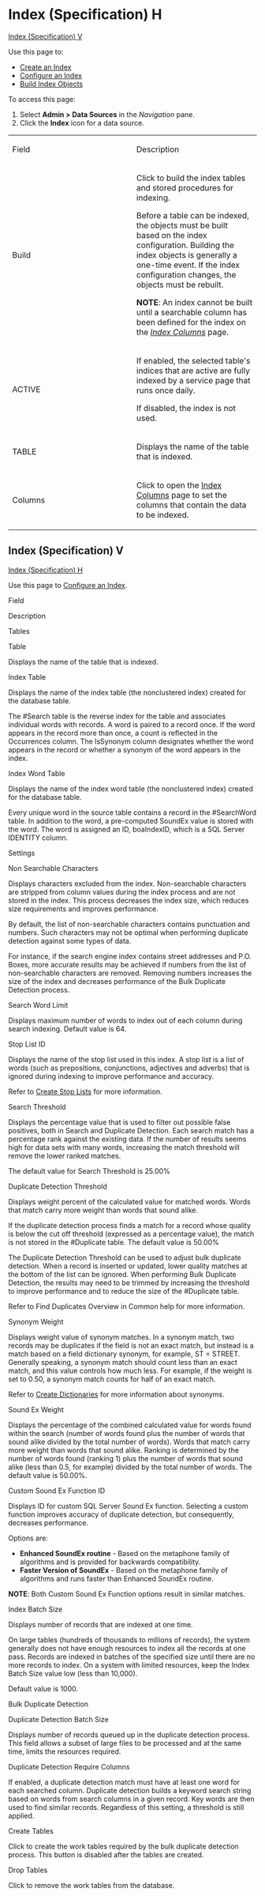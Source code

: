 # <span id="top"></span>Index (Specification) H

[Index (Specification) V](#Index)

<div class="use">

Use this page to:

  - [Create an Index](../Use_Cases/Create%20an%20Index.htm)
  - [Configure an Index](../Use_Cases/Configure%20an%20Index.htm)
  - [Build Index Objects](../Use_Cases/Build%20Index%20Objects.htm)

</div>

To access this page:

1.  Select **Admin \> Data Sources** in the *Navigation* pane.
2.  Click the **Index** icon for a data source.

<table>
<colgroup>
<col style="width: 50%" />
<col style="width: 50%" />
</colgroup>
<tbody>
<tr class="odd">
<td><p>Field</p></td>
<td><p>Description</p></td>
</tr>
<tr class="even">
<td><p>Build</p></td>
<td><p>Click to build the index tables and stored procedures for indexing.</p>
<p>Before a table can be indexed, the objects must be built based on the index configuration. Building the index objects is generally a one-time event. If the index configuration changes, the objects must be rebuilt.</p>
<p><strong>NOTE</strong>: An index cannot be built until a searchable column has been defined for the index on the <em><a href="Index%20Columns.htm">Index Columns</a></em> page.</p></td>
</tr>
<tr class="odd">
<td><p>ACTIVE</p></td>
<td><p>If enabled, the selected table's indices that are active are fully indexed by a service page that runs once daily.</p>
<p>If disabled, the index is not used.</p></td>
</tr>
<tr class="even">
<td><p>TABLE</p></td>
<td><p>Displays the name of the table that is indexed.</p></td>
</tr>
<tr class="odd">
<td><p>Columns</p></td>
<td><p>Click to open the <a href="Index%20Columns.htm">Index Columns</a> page to set the columns that contain the data to be indexed.</p></td>
</tr>
</tbody>
</table>

## <span id="Index"></span>Index (Specification) V

[Index (Specification) H](#top)

<div class="use">

Use this page to [Configure an
Index](../Use_Cases/Configure%20an%20Index.htm).

</div>

Field

Description

Tables

Table

Displays the name of the table that is indexed.

Index Table

Displays the name of the index table (the nonclustered index) created
for the database table.

The \#Search table is the reverse index for the table and associates
individual words with records. A word is paired to a record once. If the
word appears in the record more than once, a count is reflected in the
Occurrences column. The IsSynonym column designates whether the word
appears in the record or whether a synonym of the word appears in the
index.

Index Word Table

Displays the name of the index word table (the nonclustered index)
created for the database table.

Every unique word in the source table contains a record in the
\#SearchWord table. In addition to the word, a pre-computed SoundEx
value is stored with the word. The word is assigned an ID, boaIndexID,
which is a SQL Server IDENTITY column.

Settings

Non Searchable Characters

Displays characters excluded from the index. Non-searchable characters
are stripped from column values during the index process and are not
stored in the index. This process decreases the index size, which
reduces size requirements and improves performance.

By default, the list of non-searchable characters contains punctuation
and numbers. Such characters may not be optimal when performing
duplicate detection against some types of data.

For instance, if the search engine index contains street addresses and
P.O. Boxes, more accurate results may be achieved if numbers from the
list of non-searchable characters are removed. Removing numbers
increases the size of the index and decreases performance of the Bulk
Duplicate Detection process.

Search Word Limit

Displays maximum number of words to index out of each column during
search indexing. Default value is 64.

Stop List ID

Displays the name of the stop list used in this index. A stop list is a
list of words (such as prepositions, conjunctions, adjectives and
adverbs) that is ignored during indexing to improve performance and
accuracy.

Refer to [Create Stop Lists](../Use_Cases/Create_Stop_Lists.htm) for
more information.

Search Threshold

Displays the percentage value that is used to filter out possible false
positives, both in Search and Duplicate Detection. Each search match has
a percentage rank against the existing data. If the number of results
seems high for data sets with many words, increasing the match threshold
will remove the lower ranked matches.

The default value for Search Threshold is 25.00%

Duplicate Detection Threshold

Displays weight percent of the calculated value for matched words. Words
that match carry more weight than words that sound alike.

If the duplicate detection process finds a match for a record whose
quality is below the cut off threshold (expressed as a percentage
value), the match is not stored in the \#Duplicate table. The default
value is 50.00%

The Duplicate Detection Threshold can be used to adjust bulk duplicate
detection. When a record is inserted or updated, lower quality matches
at the bottom of the list can be ignored. When performing Bulk Duplicate
Detection, the results may need to be trimmed by increasing the
threshold to improve performance and to reduce the size of the
\#Duplicate table.

Refer to Find Duplicates Overview in Common help for more information.

Synonym Weight

Displays weight value of synonym matches. In a synonym match, two
records may be duplicates if the field is not an exact match, but
instead is a match based on a field dictionary synonym, for example, ST
= STREET. Generally speaking, a synonym match should count less than an
exact match, and this value controls how much less. For example, if the
weight is set to 0.50, a synonym match counts for half of an exact
match.

Refer to [Create Dictionaries](../Use_Cases/Create_Dictionaries.htm) for
more information about synonyms.

Sound Ex Weight

Displays the percentage of the combined calculated value for words found
within the search (number of words found plus the number of words that
sound alike divided by the total number of words). Words that match
carry more weight than words that sound alike. Ranking is determined by
the number of words found (ranking 1) plus the number of words that
sound alike (less than 0.5, for example) divided by the total number of
words. The default value is 50.00%.

Custom Sound Ex Function ID

Displays ID for custom SQL Server Sound Ex function. Selecting a custom
function improves accuracy of duplicate detection, but consequently,
decreases performance.

Options are:

  - **Enhanced SoundEx routine** - Based on the metaphone family of
    algorithms and is provided for backwards compatibility.
  - **Faster Version of SoundEx** - Based on the metaphone family of
    algorithms and runs faster than Enhanced SoundEx routine.

**NOTE**: Both Custom Sound Ex Function options result in similar
matches.

Index Batch Size

Displays number of records that are indexed at one time.

On large tables (hundreds of thousands to millions of records), the
system generally does not have enough resources to index all the records
at one pass. Records are indexed in batches of the specified size until
there are no more records to index. On a system with limited resources,
keep the Index Batch Size value low (less than 10,000).

Default value is 1000.

Bulk Duplicate Detection

Duplicate Detection Batch Size

Displays number of records queued up in the duplicate detection process.
This field allows a subset of large files to be processed and at the
same time, limits the resources required.

Duplicate Detection Require Columns

If enabled, a duplicate detection match must have at least one word for
each searched column. Duplicate detection builds a keyword search string
based on words from search columns in a given record. Key words are then
used to find similar records. Regardless of this setting, a threshold is
still applied.

Create Tables

Click to create the work tables required by the bulk duplicate detection
process. This button is disabled after the tables are created.

Drop Tables

Click to remove the work tables from the database.
